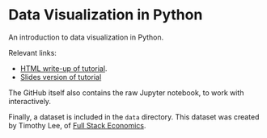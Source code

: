 # Data Visualization in Python

An introduction to data visualization in Python.

Relevant links:

- [HTML write-up of tutorial](https://seantrott.github.io/data_visualization_python/).
- [Slides version of tutorial](https://seantrott.github.io/data_visualization_python/slides.html)

The GitHub itself also contains the raw Jupyter notebook, to work with interactively.

Finally, a dataset is included in the `data` directory. This dataset was created by Timothy Lee, of [Full Stack Economics](https://fullstackeconomics.com/).